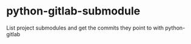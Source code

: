 # python-gitlab-submodule
List project submodules and get the commits they point to with python-gitlab

